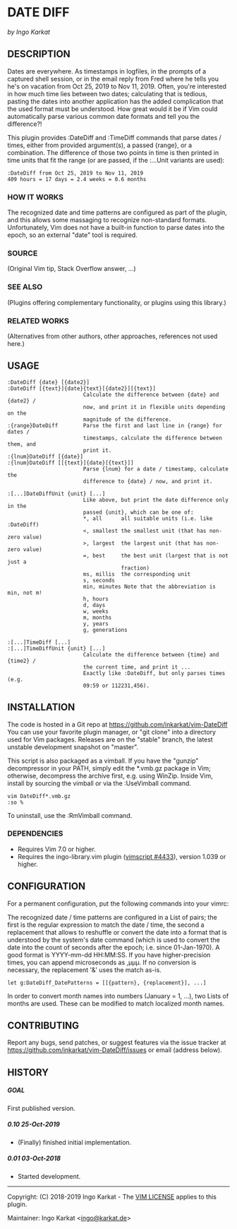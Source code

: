 DATE DIFF
===============================================================================
_by Ingo Karkat_

DESCRIPTION
------------------------------------------------------------------------------

Dates are everywhere. As timestamps in logfiles, in the prompts of a captured
shell session, or in the email reply from Fred where he tells you he's on
vacation from Oct 25, 2019 to Nov 11, 2019. Often, you're interested in how
much time lies between two dates; calculating that is tedious, pasting the
dates into another application has the added complication that the used format
must be understood. How great would it be if Vim could automatically parse
various common date formats and tell you the difference?!

This plugin provides :DateDiff and :TimeDiff commands that parse dates /
times, either from provided argument(s), a passed {range}, or a combination.
The difference of those two points in time is then printed in time units that
fit the range (or are passed, if the :...Unit variants are used):

    :DateDiff from Oct 25, 2019 to Nov 11, 2019
    409 hours = 17 days = 2.4 weeks = 0.6 months

### HOW IT WORKS

The recognized date and time patterns are configured as part of the plugin,
and this allows some massaging to recognize non-standard formats.
Unfortunately, Vim does not have a built-in function to parse dates into the
epoch, so an external "date" tool is required.

### SOURCE
(Original Vim tip, Stack Overflow answer, ...)

### SEE ALSO
(Plugins offering complementary functionality, or plugins using this library.)

### RELATED WORKS
(Alternatives from other authors, other approaches, references not used here.)

USAGE
------------------------------------------------------------------------------

    :DateDiff {date} [{date2}]
    :DateDiff [{text}]{date}{text}[{date2}][{text}]
                            Calculate the difference between {date} and {date2} /
                            now, and print it in flexible units depending on the
                            magnitude of the difference.
    :{range}DateDiff        Parse the first and last line in {range} for dates /
                            timestamps, calculate the difference between them, and
                            print it.
    :{lnum}DateDiff [{date}]
    :{lnum}DateDiff [[{text}]{date}[{text}]]
                            Parse {lnum} for a date / timestamp, calculate the
                            difference to {date} / now, and print it.

    :[...]DateDiffUnit {unit} [...]
                            Like above, but print the date difference only in the
                            passed {unit}, which can be one of:
                            *, all      all suitable units (i.e. like :DateDiff)
                            <, smallest the smallest unit (that has non-zero value)
                            >, largest  the largest unit (that has non-zero value)
                            =, best     the best unit (largest that is not just a
                                        fraction)
                            ms, millis  the corresponding unit
                            s, seconds
                            min, minutes Note that the abbreviation is min, not m!
                            h, hours
                            d, days
                            w, weeks
                            m, months
                            y, years
                            g, generations

    :[...]TimeDiff [...]
    :[...]TimeDiffUnit {unit} [...]
                            Calculate the difference between {time} and {time2} /
                            the current time, and print it ...
                            Exactly like :DateDiff, but only parses times (e.g.
                            09:59 or 112231,456).

INSTALLATION
------------------------------------------------------------------------------

The code is hosted in a Git repo at https://github.com/inkarkat/vim-DateDiff
You can use your favorite plugin manager, or "git clone" into a directory used
for Vim packages. Releases are on the "stable" branch, the latest unstable
development snapshot on "master".

This script is also packaged as a vimball. If you have the "gunzip"
decompressor in your PATH, simply edit the \*.vmb.gz package in Vim; otherwise,
decompress the archive first, e.g. using WinZip. Inside Vim, install by
sourcing the vimball or via the :UseVimball command.

    vim DateDiff*.vmb.gz
    :so %

To uninstall, use the :RmVimball command.

### DEPENDENCIES

- Requires Vim 7.0 or higher.
- Requires the ingo-library.vim plugin ([vimscript #4433](http://www.vim.org/scripts/script.php?script_id=4433)), version 1.039 or
  higher.

CONFIGURATION
------------------------------------------------------------------------------

For a permanent configuration, put the following commands into your vimrc:

The recognized date / time patterns are configured in a List of pairs; the
first is the regular expression to match the date / time, the second a
replacement that allows to reshuffle or convert the date into a format that is
understood by the system's date command (which is used to convert the date
into the count of seconds after the epoch; i.e. since 01-Jan-1970). A good
format is YYYY-mm-dd HH:MM:SS. If you have higher-precision times, you can
append microseconds as ,µµµ. If no conversion is necessary, the replacement
'&amp;' uses the match as-is.

    let g:DateDiff_DatePatterns = [[{pattern}, {replacement}], ...]

In order to convert month names into numbers (January = 1, ...), two Lists of
months are used. These can be modified to match localized month names.

CONTRIBUTING
------------------------------------------------------------------------------

Report any bugs, send patches, or suggest features via the issue tracker at
https://github.com/inkarkat/vim-DateDiff/issues or email (address below).

HISTORY
------------------------------------------------------------------------------

##### GOAL
First published version.

##### 0.10    25-Oct-2019
- (Finally) finished initial implementation.

##### 0.01    03-Oct-2018
- Started development.

------------------------------------------------------------------------------
Copyright: (C) 2018-2019 Ingo Karkat -
The [VIM LICENSE](http://vimdoc.sourceforge.net/htmldoc/uganda.html#license) applies to this plugin.

Maintainer:     Ingo Karkat &lt;ingo@karkat.de&gt;
